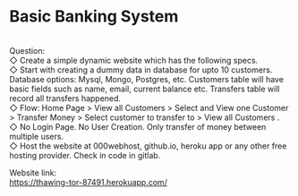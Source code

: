 # Basic Banking System
<br/>
Question:
<br/>
◇ Create a simple dynamic website which has the following specs. <br/>
◇ Start with creating a dummy data in database for upto 10 
customers. Database options: Mysql, Mongo, Postgres, etc. 
Customers table will have basic fields such as name, email, 
current balance etc. Transfers table will record all transfers 
happened.  <br/>
◇ Flow: Home Page > View all Customers > Select and View one 
Customer > Transfer Money > Select customer to transfer to > 
View all Customers .   <br/>
◇ No Login Page. No User Creation. Only transfer of money 
between multiple users.  <br/>
◇ Host the website at 000webhost, github.io, heroku app or any 
other free hosting provider. Check in code in gitlab. <br/>

Website link:<br/>
https://thawing-tor-87491.herokuapp.com/
